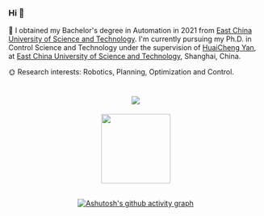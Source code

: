 ### Hi 👋
🌵 I obtained my Bachelor's degree in Automation in 2021 from [East China University of Science and Technology](https://www.ecust.edu.cn/). I'm currently pursuing my Ph.D. in Control Science and Technology under the supervision of [HuaiCheng Yan](https://smecp-lab.ecust.edu.cn/2016/1020/c9578a75529/page.htm), at [East China University of Science and Technology](https://www.ecust.edu.cn/), Shanghai, China. 

🌞 Research interests: Robotics, Planning, Optimization and Control.


<h1 align="center"> <a href="https://sunguoqi.com/"> <img src="https://readme-typing-svg.herokuapp.com/?lines=STAY+HUNGRY;STAY+FOOLISH&center=true&size=27"> </a> </h1>

<div align=center>
<img height="137px" src="https://github-readme-stats-git-masterrstaa-rickstaa.vercel.app/api/top-langs/?username=Rao-Kai&hide_title=true&hide_border=true&layout=compact&langs_count=6&text_color=000&icon_color=fff&bg_color=0,52fa5a,4dfcff,c64dff&theme=graywhite" /><br><br>

[![Ashutosh's github activity graph](https://github-readme-activity-graph.cyclic.app/graph?username=Rao-Kai&theme=tokyo-night)](https://github.com/ashutosh00710/github-readme-activity-graph)
</div>


 

<!--
**Rao-Kai/Rao-Kai** is a ✨ _special_ ✨ repository because its `README.md` (this file) appears on your GitHub profile.

Here are some ideas to get you started:

- 🔭 I’m currently working on ...
- 🌱 I’m currently learning ...
- 👯 I’m looking to collaborate on ...
- 🤔 I’m looking for help with ...
- 💬 Ask me about ...
- 📫 How to reach me: ...
- 😄 Pronouns: ...
- ⚡ Fun fact: ...
-->
